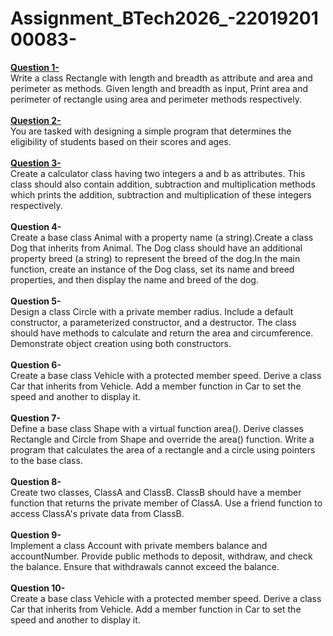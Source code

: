 # Assignment_BTech2026_-2201920100083-

<b><u>Question 1-</u></b><br>
Write a class Rectangle with length and breadth as attribute and area and perimeter as methods. Given length and breadth as input, Print area and perimeter of rectangle using area and perimeter methods respectively.
<br><br>
<b><u>Question 2-</u></b><br>
You are tasked with designing a simple program that determines the eligibility of students based on their scores and ages.
<br><br>
<b><u>Question 3-</u></b><br>
Create a calculator class having two integers a and b as attributes. This class should also contain addition, subtraction and multiplication methods which prints the addition, subtraction and multiplication of these integers respectively.
<br><br>
<b>Question 4-</b><br>
Create a base class Animal with a property name (a string).Create a class Dog that inherits from Animal. The Dog class should have an additional property breed (a string) to represent the breed of the dog.In the main function, create an instance of the Dog class, set its name and breed properties, and then display the name and breed of the dog.
<br><br>
<b>Question 5-</b><br>
Design a class Circle with a private member radius. Include a default constructor, a parameterized constructor, and a destructor. The class should have methods to calculate and return the area and circumference. Demonstrate object creation using both constructors.
<br><br>
<b>Question 6-</b><br>
Create a base class Vehicle with a protected member speed. Derive a class Car that inherits from Vehicle. Add a member function in Car to set the speed and another to display it.
<br><br>
<b>Question 7-</b><br>
Define a base class Shape with a virtual function area(). Derive classes Rectangle and Circle from Shape and override the area() function. Write a program that calculates the area of a rectangle and a circle using pointers to the base class.
<br><br>
<b>Question 8-</b><br>
Create two classes, ClassA and ClassB. ClassB should have a member function that returns the private member of ClassA. Use a friend function to access ClassA's private data from ClassB.
<br><br>
<b>Question 9-</b><br>
Implement a class Account with private members balance and accountNumber. Provide public methods to deposit, withdraw, and check the balance. Ensure that withdrawals cannot exceed the balance.
<br><br>
<b>Question 10-</b><br>
Create a base class Vehicle with a protected member speed. Derive a class Car that inherits from Vehicle. Add a member function in Car to set the speed and another to display it.

